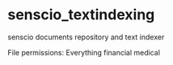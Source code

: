 # senscio_textindexing
senscio documents repository and text indexer




File permissions:
Everything
financial
medical